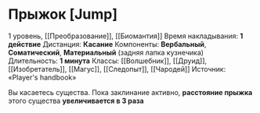 # Прыжок [Jump]
1 уровень, [[Преобразование]], [[Биомантия]]
Время накладывания: **1 действие**
Дистанция: **Касание**
Компоненты: **Вербальный**, **Соматический**, **Материальный** (задняя лапка кузнечика)
Длительность: **1 минута**
Классы: [[Волшебник]], [[Друид]], [[Изобретатель]], [[Магус]], [[Следопыт]], [[Чародей]]
Источник: «Player's handbook»

Вы касаетесь существа. Пока заклинание активно, **расстояние прыжка** этого существа **увеличивается в 3 раза**